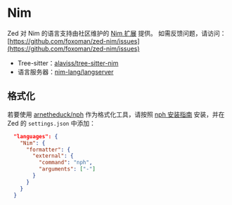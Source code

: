# Nim

Zed 对 Nim 的语言支持由社区维护的 [Nim 扩展](https://github.com/foxoman/zed-nim) 提供。
如需反馈问题，请访问：[https://github.com/foxoman/zed-nim/issues](https://github.com/foxoman/zed-nim/issues)

- Tree-sitter：[alaviss/tree-sitter-nim](https://github.com/alaviss/tree-sitter-nim)
- 语言服务器：[nim-lang/langserver](https://github.com/nim-lang/langserver)

## 格式化

若要使用 [arnetheduck/nph](https://github.com/arnetheduck/nph) 作为格式化工具，请按照 [nph 安装指南](https://github.com/arnetheduck/nph?tab=readme-ov-file#installation) 安装，并在 Zed 的 `settings.json` 中添加：

```json [settings]
  "languages": {
    "Nim": {
      "formatter": {
        "external": {
          "command": "nph",
          "arguments": ["-"]
        }
      }
    }
  }
```
